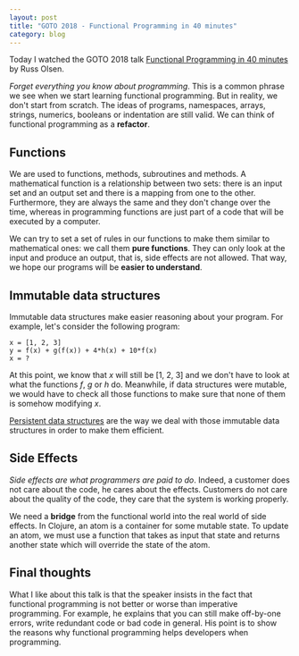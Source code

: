 ```yaml
---
layout: post
title: "GOTO 2018 - Functional Programming in 40 minutes"
category: blog
---
```


Today I watched the GOTO 2018 talk [Functional Programming in 40 minutes](https://www.youtube.com/watch?v=0if71HOyVjY) by Russ Olsen.

*Forget everything you know about programming*. This is a common phrase we see when we start learning functional programming. But in reality, we don't start from scratch. The ideas of programs, namespaces, arrays, strings, numerics, booleans or indentation are still valid. We can think of functional programming as a **refactor**.

## Functions

We are used to functions, methods, subroutines and methods. A mathematical function is a relationship between two sets: there is an input set and an output set and there is a mapping from one to the other. Furthermore, they are always the same and they don't change over the time, whereas in programming functions are just part of a code that will be executed by a computer.

We can try to set a set of rules in our functions to make them similar to mathematical ones: we call them **pure functions**. They can only look at the input and produce an output, that is, side effects are not allowed. That way, we hope our programs will be **easier to understand**.

## Immutable data structures

Immutable data structures make easier reasoning about your program. For example, let's consider the following program:

```
x = [1, 2, 3]
y = f(x) + g(f(x)) + 4*h(x) + 10*f(x)
x = ?
```

At this point, we know that *x* will still be [1, 2, 3] and we don't have to look at what the functions *f*, *g* or *h* do. Meanwhile, if data structures were mutable, we would have to check all those functions to make sure that none of them is somehow modifying *x*.

[Persistent data structures](https://en.wikipedia.org/wiki/Persistent_data_structure) are the way we deal with those immutable data structures in order to make them efficient.

## Side Effects

*Side effects are what programmers are paid to do*. Indeed, a customer does not care about the code, he cares about the effects. Customers do not care about the quality of the code, they care that the system is working properly.

We need a **bridge** from the functional world into the real world of side effects. In Clojure, an atom is a container for some mutable state. To update an atom, we must use a function that takes as input that state and returns another state which will override the state of the atom.

## Final thoughts

What I like about this talk is that the speaker insists in the fact that functional programming is not better or worse than imperative programming. For example, he explains that you can still make off-by-one errors, write redundant code or bad code in general. His point is to show the reasons why functional programming helps developers when programming.
